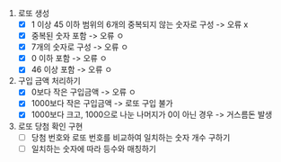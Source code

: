1. 로또 생성
    - [x] 1 이상 45 이하 범위의 6개의 중복되지 않는 숫자로 구성 -> 오류 x
    - [x] 중복된 숫자 포함 -> 오류 ㅇ
    - [x] 7개의 숫자로 구성 -> 오류 ㅇ
    - [x] 0 이하 포함 -> 오류 ㅇ
    - [x] 46 이상 포함 -> 오류 ㅇ
    
2. 구입 금액 처리하기
    - [x] 0보다 작은 구입금액 -> 오류 ㅇ
    - [x] 1000보다 작은 구입금액 -> 로또 구입 불가
    - [x] 1000보다 크고, 1000으로 나눈 나머지가 0이 아닌 경우 -> 거스름돈 발생
    
3. 로또 당첨 확인 구현
    - [ ] 당첨 번호와 로또 번호를 비교하여 일치하는 숫자 개수 구하기
    - [ ] 일치하는 숫자에 따라 등수와 매칭하기